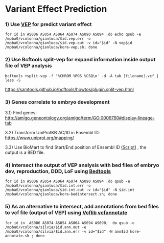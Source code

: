 # Variant Effect Prediction

### 1) Use [VEP](jobs/kore-vep.sh) for predict variant effect 
```
for id in AS006 AS054 AS064 AS074 AS090 AS094 ;do echo qsub -e /mpba0/vcolonna/gianluca/$id.vep.err -o /mpba0/vcolonna/gianluca/$id.vep.out -v id="$id" -N vep$id /mpba0/vcolonna/gianluca/kore-vep.sh; done
```
### 2) Use Bcftools split-vep for expand information inside output file of VEP analysis
```
bcftools +split-vep -f '%CHROM %POS %CSQ\n' -d -A tab [filename].vcf | less -S
```
https://samtools.github.io/bcftools/howtos/plugin.split-vep.html

### 3) Genes correlate to embryo development 

3.1) Find genes: http://amigo.geneontology.org/amigo/term/GO:0009790#display-lineage-tab  

3.2) Transform UniProtKB AC/ID in Ensembl ID: https://www.uniprot.org/mapping/

3.3) Use BioMart to find Start/End position of Ensembl ID [(Script)](biomartScript/biomaRt.R) , the output is a BED file.


### 4) Intersect the output of VEP analysis with bed files of embryo dev, reproduction, DDD, LoF using [Bedtools](jobs/kore-bedintersect.sh)

```
for id in AS006 AS054 AS064 AS074 AS090 AS094 ;do qsub -e /mpba0/vcolonna/gianluca/$id.int.err -o /mpba0/vcolonna/gianluca/$id.int.out -v id="$id" -N $id.int /mpba0/vcolonna/gianluca/kore-bedintersect.sh; done
```

### 5) As an alternative to intersect, add annotations from bed files to vcf file (output of VEP) using [Vcflib vcfannotate](jobs/kore-annotate.sh) 

```
for id in  AS006 AS074 AS054 AS064 AS094 AS090;  do qsub -o /mpba0/vcolonna/silvia/$id.ann.out -e /mpba0/vcolonna/silvia/$id.ann.err -v id="$id" -N ann$id kore-annotate.sh ; done 
```







